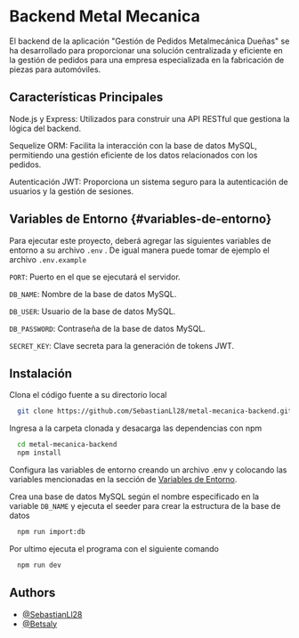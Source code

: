 # Backend Metal Mecanica

El backend de la aplicación "Gestión de Pedidos Metalmecánica Dueñas" se ha desarrollado para proporcionar una solución centralizada y eficiente en la gestión de pedidos para una empresa especializada en la fabricación de piezas para automóviles.

## Características Principales

Node.js y Express: Utilizados para construir una API RESTful que gestiona la lógica del backend.

Sequelize ORM: Facilita la interacción con la base de datos MySQL, permitiendo una gestión eficiente de los datos relacionados con los pedidos.

Autenticación JWT: Proporciona un sistema seguro para la autenticación de usuarios y la gestión de sesiones.

## Variables de Entorno {#variables-de-entorno}

Para ejecutar este proyecto, deberá agregar las siguientes variables de entorno a su archivo `.env` . De igual manera puede tomar de ejemplo el archivo `.env.example`

`PORT`: Puerto en el que se ejecutará el servidor.

`DB_NAME`: Nombre de la base de datos MySQL.

`DB_USER`: Usuario de la base de datos MySQL.

`DB_PASSWORD`: Contraseña de la base de datos MySQL.

`SECRET_KEY`: Clave secreta para la generación de tokens JWT.

## Instalación

Clona el código fuente a su directorio local

```bash
  git clone https://github.com/SebastianLl28/metal-mecanica-backend.git
```

Ingresa a la carpeta clonada y desacarga las dependencias con npm

```bash
  cd metal-mecanica-backend
  npm install
```

Configura las variables de entorno creando un archivo .env y colocando las variables mencionadas en la sección de [Variables de Entorno](#variables-de-entorno).

Crea una base de datos MySQL según el nombre especificado en la variable `DB_NAME` y ejecuta el seeder para crear la estructura de la base de datos

```bash
  npm run import:db
```

Por ultimo ejecuta el programa con el siguiente comando

```bash
  npm run dev
```

## Authors

- [@SebastianLl28](https://github.com/SebastianLl28)
- [@Betsaly](https://github.com/Betsaly)
